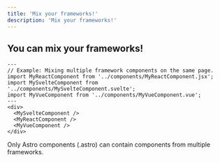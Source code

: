 ```yaml
---
title: 'Mix your frameworks!'
description: 'Mix your frameworks!'
---
```


## You can mix your frameworks!

```astro
---
// Example: Mixing multiple framework components on the same page.
import MyReactComponent from '../components/MyReactComponent.jsx';
import MySvelteComponent from '../components/MySvelteComponent.svelte';
import MyVueComponent from '../components/MyVueComponent.vue';
---
<div>
  <MySvelteComponent />
  <MyReactComponent />
  <MyVueComponent />
</div>
```

Only Astro components (.astro) can contain components from multiple frameworks.
